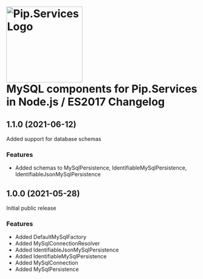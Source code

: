 # <img src="https://uploads-ssl.webflow.com/5ea5d3315186cf5ec60c3ee4/5edf1c94ce4c859f2b188094_logo.svg" alt="Pip.Services Logo" width="200"> <br/> MySQL components for Pip.Services in Node.js / ES2017 Changelog

## <a name="1.1.0"></a> 1.1.0 (2021-06-12) 

Added support for database schemas

### Features
* Added schemas to MySqlPersistence, IdentifiableMySqlPersistence, IdentifiableJsonMySqlPersistence

## <a name="1.0.0"></a> 1.0.0 (2021-05-28) 

Initial public release

### Features
* Added DefaultMySqlFactory
* Added MySqlConnectionResolver
* Added IdentifiableJsonMySqlPersistence
* Added IdentifiableMySqlPersistence
* Added MySqlConnection
* Added MySqlPersistence



